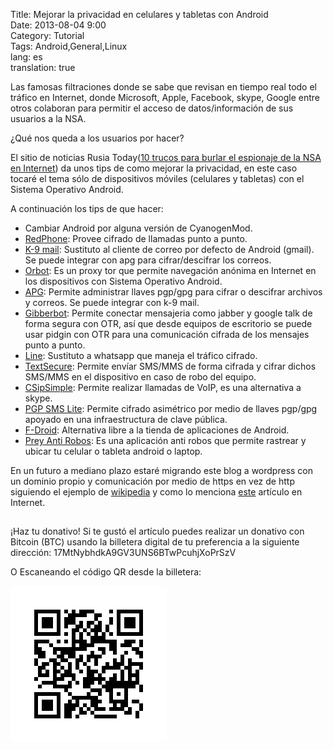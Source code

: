 Title: Mejorar la privacidad en celulares y tabletas con Android  
Date: 2013-08-04 9:00  
Category: Tutorial  
Tags: Android,General,Linux  
lang: es  
translation: true

Las famosas filtraciones donde se sabe que revisan en tiempo real todo el tráfico en Internet, donde Microsoft, Apple, Facebook, skype, Google entre otros colaboran para permitir el acceso de datos/información de sus usuarios a la NSA.

¿Qué nos queda a los usuarios por hacer?

El sitio de noticias Rusia Today([10 trucos para burlar el espionaje de la NSA en Internet](https://actualidad.rt.com/actualidad/view/101785-trucos-evitar-espionaje-internet-nsa)) da unos tips de como mejorar la privacidad, en este caso tocaré el tema sólo de dispositivos móviles (celulares y tabletas) con el Sistema Operativo Android.

A continuación los tips de que hacer:  

- Cambiar Android por alguna versión de CyanogenMod.
- [RedPhone](https://play.google.com/store/apps/details?id=org.thoughtcrime.redphone): Provee cifrado de llamadas punto a punto.
- [K-9 mail](https://play.google.com/store/apps/details?id=com.fsck.k9): Sustituto al cliente de correo por defecto de Android (gmail). Se puede integrar con apg para cifrar/descifrar los correos. 
- [Orbot](https://play.google.com/store/apps/details?id=org.torproject.android): Es un proxy tor que permite navegación anónima en Internet en los dispositivos con Sistema Operativo Android.
- [APG](https://play.google.com/store/apps/details?id=org.thialfihar.android.apg&hl=es): Permite administrar llaves pgp/gpg para cifrar o descifrar archivos y correos. Se puede integrar con k-9 mail.
- [Gibberbot](https://play.google.com/store/apps/details?id=info.guardianproject.otr.app.im): Permite conectar mensajeria como jabber y google talk de forma segura con OTR, así que desde equipos de escritorio se puede usar pidgin con OTR para una comunicación cifrada de los mensajes punto a punto.
- [Line](https://play.google.com/store/apps/details?id=jp.naver.line.android): Sustituto a whatsapp que maneja el tráfico cifrado.
- [TextSecure](https://play.google.com/store/apps/details?id=org.thoughtcrime.securesms): Permite envíar SMS/MMS de forma cifrada y cifrar dichos SMS/MMS en el dispositivo en caso de robo del equipo.
- [CSipSimple](https://play.google.com/store/apps/details?id=com.csipsimple): Permite realizar llamadas de VoIP, es una alternativa a skype.
- [PGP SMS Lite](https://play.google.com/store/apps/details?id=com.woodkick.pgpsmslite): Permite cifrado asimétrico por medio de llaves pgp/gpg apoyado en una infraestructura de clave pública.
- [F-Droid](https://f-droid.org/): Alternativa libre a la tienda de aplicaciones de Android.
- [Prey Anti Robos](https://play.google.com/store/apps/details?id=com.prey): Es una aplicación anti robos que permite rastrear y ubicar tu celular o tableta android o laptop. 

En un futuro a mediano plazo estaré migrando este blog a wordpress con un dominio propio y comunicación por medio de https en vez de http siguiendo el ejemplo de [wikipedia](http://actualidad.rt.com/actualidad/view/102011-nsa-wikipedia-nsa-espionaje) y como lo menciona [este](http://www.elladodelmal.com/2013/08/podria-http-s-acabar-con-el-esiponaje.html) artículo en Internet.

##  ##
¡Haz tu donativo!
Si te gustó el artículo puedes realizar un donativo con Bitcoin (BTC)
usando la billetera digital de tu preferencia a la siguiente
dirección: 17MtNybhdkA9GV3UNS6BTwPcuhjXoPrSzV

O Escaneando el código QR desde la billetera:

![17MtNybhdkA9GV3UNS6BTwPcuhjXoPrSzV](./images/17MtNybhdkA9GV3UNS6BTwPcuhjXoPrSzV.png)